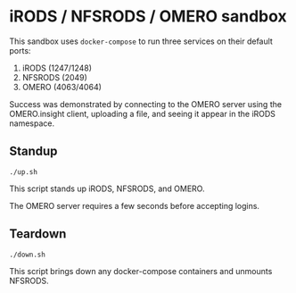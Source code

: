 # iRODS / NFSRODS / OMERO sandbox

This sandbox uses `docker-compose` to run three services on their default ports:

1. iRODS (1247/1248)
2. NFSRODS (2049)
3. OMERO (4063/4064)

Success was demonstrated by connecting to the OMERO server using the OMERO.insight client, uploading a file, and seeing it appear in the iRODS namespace.

## Standup

```
./up.sh
```

This script stands up iRODS, NFSRODS, and OMERO.

The OMERO server requires a few seconds before accepting logins.

## Teardown

```
./down.sh
```

This script brings down any docker-compose containers and unmounts NFSRODS.

